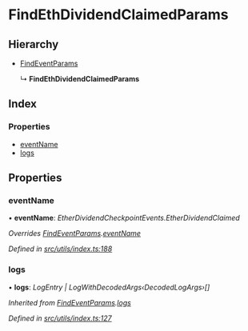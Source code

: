 # FindEthDividendClaimedParams

## Hierarchy

* [FindEventParams](_utils_index_.findeventparams.md)

  ↳ **FindEthDividendClaimedParams**

## Index

### Properties

* [eventName](_utils_index_.findethdividendclaimedparams.md#eventname)
* [logs](_utils_index_.findethdividendclaimedparams.md#logs)

## Properties

### eventName

• **eventName**: _EtherDividendCheckpointEvents.EtherDividendClaimed_

_Overrides_ [_FindEventParams_](_utils_index_.findeventparams.md)_._[_eventName_](_utils_index_.findeventparams.md#eventname)

_Defined in_ [_src/utils/index.ts:188_](https://github.com/PolymathNetwork/polymath-sdk/blob/e8bbc1e/src/utils/index.ts#L188)

### logs

• **logs**: _LogEntry \| LogWithDecodedArgs‹DecodedLogArgs›\[\]_

_Inherited from_ [_FindEventParams_](_utils_index_.findeventparams.md)_._[_logs_](_utils_index_.findeventparams.md#logs)

_Defined in_ [_src/utils/index.ts:127_](https://github.com/PolymathNetwork/polymath-sdk/blob/e8bbc1e/src/utils/index.ts#L127)

